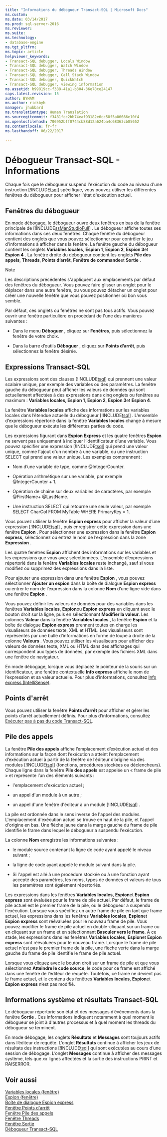 ```yaml
---
title: "Informations du débogueur Transact-SQL | Microsoft Docs"
ms.custom: 
ms.date: 03/14/2017
ms.prod: sql-server-2016
ms.reviewer: 
ms.suite: 
ms.technology:
- database-engine
ms.tgt_pltfrm: 
ms.topic: article
helpviewer_keywords:
- Transact-SQL debugger, Locals Window
- Transact-SQL debugger, Watch Window
- Transact-SQL debugger, Threads Window
- Transact-SQL debugger, Call Stack Window
- Transact-SQL debugger, QuickWatch
- Transact-SQL debugger, viewing information
ms.assetid: b99819cc-f388-41a1-b304-36e78ce24147
caps.latest.revision: 15
author: BYHAM
ms.author: rickbyh
manager: jhubbard
ms.translationtype: Human Translation
ms.sourcegitcommit: f3481fcc2bb74eaf93182e6cc58f5a06666e10f4
ms.openlocfilehash: 706952bff0744cb88d12a624ba4c68363cb85652
ms.contentlocale: fr-fr
ms.lasthandoff: 06/22/2017

---
```

# <a name="transact-sql-debugger---information"></a>Débogueur Transact-SQL - Informations
  Chaque fois que le débogueur suspend l'exécution du code au niveau d'une instruction [!INCLUDE[tsql](../../includes/tsql-md.md)] spécifique, vous pouvez utiliser les différentes fenêtres du débogueur pour afficher l'état d'exécution actuel.  
  
## <a name="debugger-windows"></a>Fenêtres du débogueur  
 En mode débogage, le débogueur ouvre deux fenêtres en bas de la fenêtre principale de [!INCLUDE[ssManStudioFull](../../includes/ssmanstudiofull-md.md)] . Le débogueur affiche toutes ses informations dans ces deux fenêtres. Chaque fenêtre du débogueur contient des onglets que vous pouvez sélectionner pour contrôler le jeu d'informations à afficher dans la fenêtre. La fenêtre gauche du débogueur contient les onglets **Variables locales**, **Espion 1**, **Espion 2**, **Espion 3**et **Espion 4** . La fenêtre droite du débogueur contient les onglets **Pile des appels**, **Threads**, **Points d’arrêt**, **Fenêtre de commande**et **Sortie** .  
  
> [!NOTE]  
>  Les descriptions précédentes s'appliquent aux emplacements par défaut des fenêtres du débogueur. Vous pouvez faire glisser un onglet pour le déplacer dans une autre fenêtre, ou vous pouvez détacher un onglet pour créer une nouvelle fenêtre que vous pouvez positionner où bon vous semble.  
  
 Par défaut, ces onglets ou fenêtres ne sont pas tous actifs. Vous pouvez ouvrir une fenêtre particulière en procédant de l'une des manières suivantes :  
  
-   Dans le menu **Déboguer** , cliquez sur **Fenêtres**, puis sélectionnez la fenêtre de votre choix.  
  
-   Dans la barre d’outils **Déboguer** , cliquez sur **Points d’arrêt**, puis sélectionnez la fenêtre désirée.  
  
## <a name="transact-sql-expressions"></a>Expressions Transact-SQL  
 Les expressions sont des clauses [!INCLUDE[tsql](../../includes/tsql-md.md)] qui prennent une valeur scalaire unique, par exemple des variables ou des paramètres. La fenêtre gauche du débogueur peut afficher les valeurs de données qui sont actuellement affectées à des expressions dans cinq onglets ou fenêtres au maximum : **Variables locales, Espion 1**, **Espion 2**, **Espion 3**et **Espion 4**.  
  
 La fenêtre **Variables locales** affiche des informations sur les variables locales dans l’étendue actuelle du débogueur [!INCLUDE[tsql](../../includes/tsql-md.md)] . L’ensemble d’expressions répertorié dans la fenêtre **Variables locales** change à mesure que le débogueur exécute les différentes parties du code.  
  
 Les expressions figurant dans **Espion Express** et les quatre fenêtres **Espion** ne servent pas uniquement à indiquer l’identificateur d’une variable. Vous pouvez spécifier une expression [!INCLUDE[tsql](../../includes/tsql-md.md)] qui prend une valeur unique, comme l'ajout d'un nombre à une variable, ou une instruction SELECT qui prend une valeur unique. Les exemples comprennent :  
  
-   Nom d’une variable de type, comme @IntegerCounter.  
  
-   Opération arithmétique sur une variable, par exemple @IntegerCounter + 1.  
  
-   Opération de chaîne sur deux variables de caractères, par exemple @FirstName+ @LastName.  
  
-   Une instruction SELECT qui retourne une seule valeur, par exemple SELECT CharCol FROM MyTable WHERE PrimaryKey = 1.  
  
 Vous pouvez utiliser la fenêtre **Espion express** pour afficher la valeur d’une expression [!INCLUDE[tsql](../../includes/tsql-md.md)] , puis enregistrer cette expression dans une fenêtre **Espion** . Pour sélectionner une expression dans la fenêtre **Espion express**, sélectionnez ou entrez le nom de l’expression dans la zone **Expression** .  
  
 Les quatre fenêtres **Espion** affichent des informations sur les variables et les expressions que vous avez sélectionnées. L’ensemble d’expressions répertorié dans la fenêtre **Variables locales** reste inchangé, sauf si vous modifiez ou supprimez des expressions dans la liste.  
  
 Pour ajouter une expression dans une fenêtre **Espion** , vous pouvez sélectionner **Ajouter un espion** dans la boîte de dialogue **Espion express** ou entrer le nom de l’expression dans la colonne **Nom** d’une ligne vide dans une fenêtre **Espion** .  
  
 Vous pouvez définir les valeurs de données pour des variables dans les fenêtres **Variables locales**, **Espion**ou **Espion express** en cliquant avec le bouton droit sur la ligne, puis en sélectionnant **Modifier la valeur**. Les colonnes **Valeur** dans la fenêtre **Variables locales** , la fenêtre **Espion** et la boîte de dialogue **Espion express** prennent toutes en charge les visualiseurs de données texte, XML et HTML. Les visualiseurs sont représentés par une bulle d’informations en forme de loupe à droite de la colonne **Valeurs** . Vous pouvez utiliser les visualiseurs pour afficher des valeurs de données texte, XML ou HTML dans des affichages qui correspondent aux types de données, par exemple des fichiers XML dans une fenêtre de navigateur.  
  
 En mode débogage, lorsque vous déplacez le pointeur de la souris sur un identificateur, une fenêtre contextuelle **Info express** affiche le nom de l’expression et sa valeur actuelle. Pour plus d’informations, consultez [Info express &#40;IntelliSense&#41;](../../relational-databases/scripting/quick-info-intellisense.md).  
  
## <a name="breakpoints"></a>Points d'arrêt  
 Vous pouvez utiliser la fenêtre **Points d’arrêt** pour afficher et gérer les points d’arrêt actuellement définis. Pour plus d’informations, consultez [Exécuter pas à pas du code Transact-SQL](../../relational-databases/scripting/step-through-transact-sql-code.md).  
  
## <a name="call-stacks"></a>Pile des appels  
 La fenêtre **Pile des appels** affiche l’emplacement d’exécution actuel et des informations sur la façon dont l’exécution a atteint l’emplacement d’exécution actuel à partir de la fenêtre de l’éditeur d’origine via des modules [!INCLUDE[tsql](../../includes/tsql-md.md)] (fonctions, procédures stockées ou déclencheurs). Chaque ligne dans la fenêtre **Pile des appels** est appelée un « frame de pile » et représente l’un des éléments suivants :  
  
-   l'emplacement d'exécution actuel ;  
  
-   un appel d'un module à un autre ;  
  
-   un appel d'une fenêtre d'éditeur à un module [!INCLUDE[tsql](../../includes/tsql-md.md)] .  
  
 La pile est ordonnée dans le sens inverse de l'appel des modules. L'emplacement d'exécution actuel se trouve en haut de la pile, et l'appel d'origine en bas. Une flèche jaune dans la marge gauche du frame de pile identifie le frame dans lequel le débogueur a suspendu l'exécution.  
  
 La colonne **Nom** enregistre les informations suivantes :  
  
-   le module source contenant la ligne de code ayant appelé le niveau suivant ;  
  
-   la ligne de code ayant appelé le module suivant dans la pile.  
  
-   Si l'appel est allé à une procédure stockée ou à une fonction ayant accepté des paramètres, les noms, types de données et valeurs de tous les paramètres sont également répertoriés.  
  
 Les expressions dans les fenêtres **Variables locales**, **Espion**et **Espion express** sont évaluées pour le frame de pile actuel. Par défaut, le frame de pile actuel est le premier frame de la pile, où le débogueur a suspendu l'exécution. Lorsque vous spécifiez un autre frame de pile en tant que frame actuel, les expressions dans les fenêtres **Variables locales**, **Espion**et **Espion express** sont réévaluées pour le nouveau frame de pile. Vous pouvez modifier le frame de pile actuel en double-cliquant sur un frame ou en cliquant sur un frame et en sélectionnant **Basculer vers le frame**. À ce stade, les expressions dans les fenêtres **Variables locales**, **Espion**et **Espion express** sont réévaluées pour le nouveau frame. Lorsque le frame de pile actuel n'est pas le premier frame de la pile, une flèche verte dans la marge gauche du frame de pile identifie le frame de pile actuel.  
  
 Lorsque vous cliquez avec le bouton droit sur un frame de pile et que vous sélectionnez **Atteindre le code source**, le code pour ce frame est affiché dans une fenêtre de l’éditeur de requête. Toutefois, ce frame ne devient pas le frame actuel, et le contenu des fenêtres **Variables locales**, **Espion**et **Espion express** n’est pas modifié.  
  
## <a name="system-information-and-transact-sql-results"></a>Informations système et résultats Transact-SQL  
 Le débogueur répertorie son état et des messages d’événements dans la fenêtre **Sortie** . Ces informations indiquent notamment à quel moment le débogueur se joint à d'autres processus et à quel moment les threads du débogueur se terminent.  
  
 En mode débogage, les onglets **Résultats** et **Messages** sont toujours actifs dans l’éditeur de requête. L’onglet **Résultats** continue à afficher les jeux de résultats des instructions [!INCLUDE[tsql](../../includes/tsql-md.md)] qui sont exécutées au cours d’une session de débogage. L’onglet **Messages** continue à afficher des messages système, tels que *xx* lignes affectées et la sortie des instructions PRINT et RAISERROR.  
  
## <a name="see-also"></a>Voir aussi  
 [Variables locales (fenêtre)](../../relational-databases/scripting/transact-sql-debugger-locals-window.md)   
 [Espion (fenêtre)](../../relational-databases/scripting/transact-sql-debugger-watch-window.md)   
 [Boîte de dialogue Espion express](../../relational-databases/scripting/transact-sql-debugger-quickwatch-dialog-box.md)   
 [Fenêtre Points d'arrêt](../../relational-databases/scripting/transact-sql-debugger-breakpoints-window.md)   
 [Fenêtre Pile des appels](../../relational-databases/scripting/transact-sql-debugger-call-stack-window.md)   
 [Fenêtre Threads](../../relational-databases/scripting/transact-sql-debugger-threads-window.md)   
 [Fenêtre Sortie](../../relational-databases/scripting/transact-sql-debugger-output-window.md)   
 [Débogueur Transact-SQL](../../relational-databases/scripting/transact-sql-debugger.md)  
  
  
